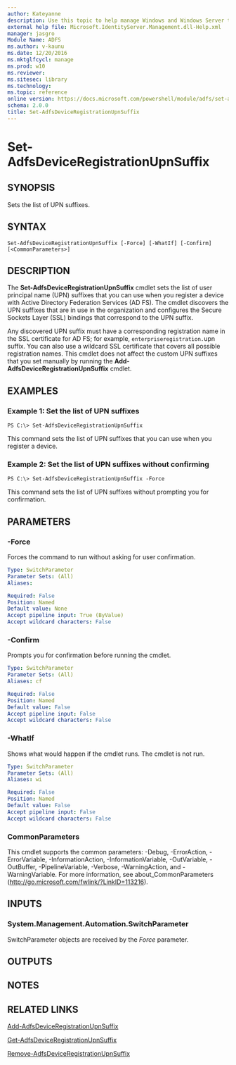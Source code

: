 ```yaml
---
author: Kateyanne
description: Use this topic to help manage Windows and Windows Server technologies with Windows PowerShell.
external help file: Microsoft.IdentityServer.Management.dll-Help.xml
manager: jasgro
Module Name: ADFS
ms.author: v-kaunu
ms.date: 12/20/2016
ms.mktglfcycl: manage
ms.prod: w10
ms.reviewer: 
ms.sitesec: library
ms.technology: 
ms.topic: reference
online version: https://docs.microsoft.com/powershell/module/adfs/set-adfsdeviceregistrationupnsuffix?view=windowsserver2022-ps&wt.mc_id=ps-gethelp
schema: 2.0.0
title: Set-AdfsDeviceRegistrationUpnSuffix
---
```


# Set-AdfsDeviceRegistrationUpnSuffix

## SYNOPSIS
Sets the list of UPN suffixes.

## SYNTAX

```
Set-AdfsDeviceRegistrationUpnSuffix [-Force] [-WhatIf] [-Confirm] [<CommonParameters>]
```

## DESCRIPTION
The **Set-AdfsDeviceRegistrationUpnSuffix** cmdlet sets the list of user principal name (UPN) suffixes that you can use when you register a device with Active Directory Federation Services (AD FS).
The cmdlet discovers the UPN suffixes that are in use in the organization and configures the Secure Sockets Layer (SSL) bindings that correspond to the UPN suffix.

Any discovered UPN suffix must have a corresponding registration name in the SSL certificate for AD FS; for example, `enterpriseregistration.`upn suffix.
You can also use a wildcard SSL certificate that covers all possible registration names.
This cmdlet does not affect the custom UPN suffixes that you set manually by running the **Add-AdfsDeviceRegistrationUpnSuffix** cmdlet.

## EXAMPLES

### Example 1: Set the list of UPN suffixes
```
PS C:\> Set-AdfsDeviceRegistrationUpnSuffix
```

This command sets the list of UPN suffixes that you can use when you register a device.

### Example 2: Set the list of UPN suffixes without confirming
```
PS C:\> Set-AdfsDeviceRegistrationUpnSuffix -Force
```

This command sets the list of UPN suffixes without prompting you for confirmation.

## PARAMETERS

### -Force
Forces the command to run without asking for user confirmation.

```yaml
Type: SwitchParameter
Parameter Sets: (All)
Aliases: 

Required: False
Position: Named
Default value: None
Accept pipeline input: True (ByValue)
Accept wildcard characters: False
```

### -Confirm
Prompts you for confirmation before running the cmdlet.

```yaml
Type: SwitchParameter
Parameter Sets: (All)
Aliases: cf

Required: False
Position: Named
Default value: False
Accept pipeline input: False
Accept wildcard characters: False
```

### -WhatIf
Shows what would happen if the cmdlet runs.
The cmdlet is not run.

```yaml
Type: SwitchParameter
Parameter Sets: (All)
Aliases: wi

Required: False
Position: Named
Default value: False
Accept pipeline input: False
Accept wildcard characters: False
```

### CommonParameters
This cmdlet supports the common parameters: -Debug, -ErrorAction, -ErrorVariable, -InformationAction, -InformationVariable, -OutVariable, -OutBuffer, -PipelineVariable, -Verbose, -WarningAction, and -WarningVariable. For more information, see about_CommonParameters (http://go.microsoft.com/fwlink/?LinkID=113216).

## INPUTS

### System.Management.Automation.SwitchParameter

SwitchParameter objects are received by the *Force* parameter.

## OUTPUTS

## NOTES

## RELATED LINKS

[Add-AdfsDeviceRegistrationUpnSuffix](./Add-AdfsDeviceRegistrationUpnSuffix.md)

[Get-AdfsDeviceRegistrationUpnSuffix](./Get-AdfsDeviceRegistrationUpnSuffix.md)

[Remove-AdfsDeviceRegistrationUpnSuffix](./Remove-AdfsDeviceRegistrationUpnSuffix.md)

